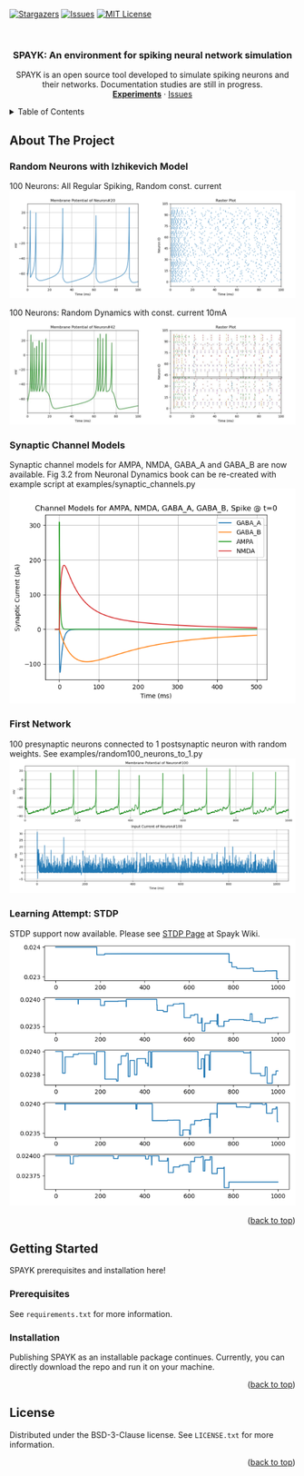 <div id="top"></div>

<!-- PROJECT SHIELDS -->
[![Stargazers][stars-shield]][stars-url]
[![Issues][issues-shield]][issues-url]
[![MIT License][license-shield]][license-url]


<!-- PROJECT LOGO -->
<br />
<div align="center">
  <h3 align="center">SPAYK: An environment for spiking neural network simulation</h3>

  <p align="center">
    SPAYK is an open source tool developed to simulate spiking neurons and their networks. Documentation studies are still in progress.
    <br />
    <a href="https://github.com/aggelen/Spayk/tree/master/experiments"><strong>Experiments</strong></a>
    ·
    <a href="https://github.com/aggelen/spayk/issues">Issues</a>
  </p>
</div>



<!-- TABLE OF CONTENTS -->
<details>
  <summary>Table of Contents</summary>
  <ol>
    <li>
      <a href="#introduction">Introduction</a>
    </li>
    <li>
      <a href="#getting-started">Getting Started</a>
      <ul>
        <li><a href="#prerequisites">Prerequisites</a></li>
        <li><a href="#installation">Installation</a></li>
      </ul>
    </li>
    <li><a href="#license">License</a></li>
  </ol>
</details>



<!-- ABOUT THE PROJECT -->
## About The Project

### Random Neurons with Izhikevich Model
100 Neurons: All Regular Spiking, Random const. current
![random_regular](https://github.com/aggelen/spayk/blob/master/static/random_regular.png)

100 Neurons: Random Dynamics with const. current 10mA
![random_all](https://github.com/aggelen/spayk/blob/master/static/random_dynamics.jpg)

### Synaptic Channel Models
Synaptic channel models for AMPA, NMDA, GABA_A and GABA_B are now available. Fig 3.2 from Neuronal Dynamics book can be re-created with example script at examples/synaptic_channels.py
![random_all](https://github.com/aggelen/spayk/blob/master/static/synaptic_channels.png)

### First Network
100 presynaptic neurons connected to 1 postsynaptic neuron with random weights. See examples/random100_neurons_to_1.py
![random_all](https://github.com/aggelen/spayk/blob/master/static/random100_to_1.png)

### Learning Attempt: STDP
STDP support now available. Please see [STDP Page](https://github.com/aggelen/Spayk/wiki/STDP) at Spayk Wiki.
![random_all](https://github.com/aggelen/spayk/blob/master/static/stdp/scn01_dW.png)

<p align="right">(<a href="#top">back to top</a>)</p>


<!-- GETTING STARTED -->
## Getting Started
SPAYK prerequisites and installation here!

### Prerequisites
See `requirements.txt` for more information.


### Installation
Publishing SPAYK as an installable package continues. Currently, you can directly download the repo and run it on your machine.

<p align="right">(<a href="#top">back to top</a>)</p>


<!-- LICENSE -->
## License

Distributed under the BSD-3-Clause license. See `LICENSE.txt` for more information.

<p align="right">(<a href="#top">back to top</a>)</p>


[stars-shield]: https://img.shields.io/github/stars/aggelen/Spayk.svg?style=for-the-badge
[stars-url]: https://github.com/aggelen/Spayk/stargazers

[issues-shield]: https://img.shields.io/github/issues/aggelen/Spayk.svg?style=for-the-badge
[issues-url]: https://github.com/aggelen/Spayk/issues

[license-shield]: https://img.shields.io/github/license/aggelen/Spayk.svg?style=for-the-badge
[license-url]: https://github.com/aggelen/Spayk/blob/master/LICENSE
